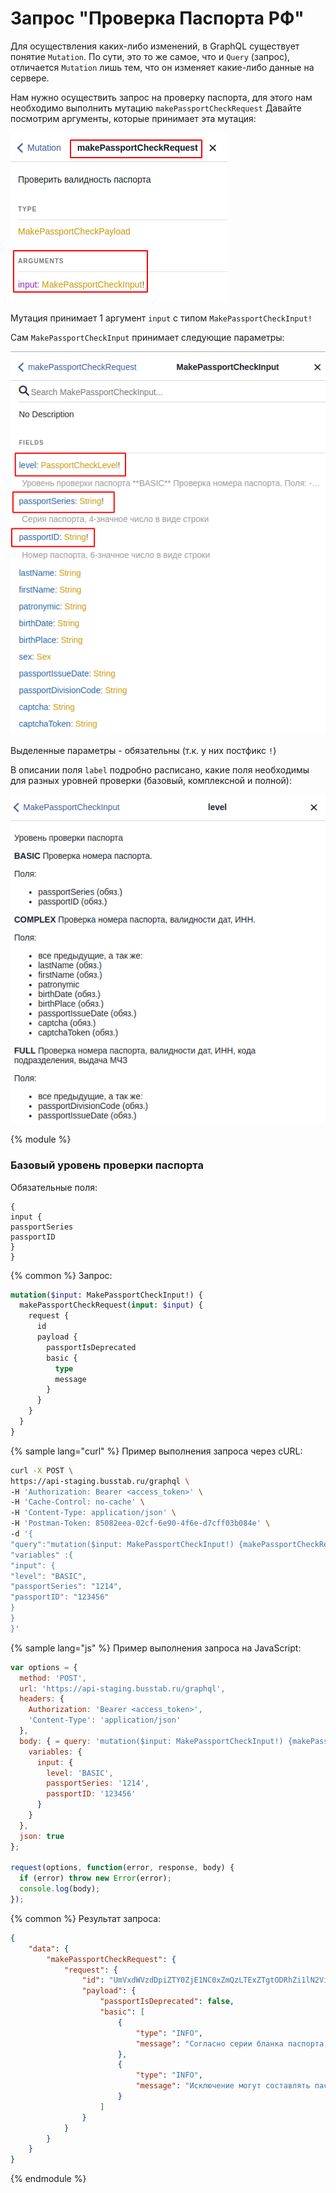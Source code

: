 # Запрос "Проверка Паспорта РФ"

Для осуществления каких-либо изменений, в GraphQL существует понятие `Mutation`. По сути, это то же самое, что и `Query` (запрос), отличается `Mutation` лишь тем, что он изменяет какие-либо данные на сервере.

Нам нужно осуществить запрос на проверку паспорта, для этого нам необходимо выполнить мутацию `makePassportCheckRequest`
Давайте посмотрим аргументы, которые принимает эта мутация:

![](/assets/makePassportCheckRequest.png)

Мутация принимает 1 аргумент `input` с типом `MakePassportCheckInput!`

Сам `MakePassportCheckInput` принимает следующие параметры:

![](/assets/MakePassportCheckInput.png)

Выделенные параметры - обязательны (т.к. у них постфикс `!`)

В описании поля `label` подробно расписано, какие поля необходимы для разных уровней проверки (базовый, комплексной и полной):

![](/assets/MakePassportCheckInput_label.png)

{% module %}
### Базовый уровень проверки паспорта
Обязательные поля:
```
{
input {
passportSeries
passportID
}
}
```

{% common %}
Запрос:
```graphql
mutation($input: MakePassportCheckInput!) {
  makePassportCheckRequest(input: $input) {
    request {
      id
      payload {
        passportIsDeprecated
        basic {
          type
          message
        }
      }
    }
  }
}
```


{% sample lang="curl" %}
Пример выполнения запроса через cURL:
```bash
curl -X POST \
https://api-staging.busstab.ru/graphql \
-H 'Authorization: Bearer <access_token>' \
-H 'Cache-Control: no-cache' \
-H 'Content-Type: application/json' \
-H 'Postman-Token: 85082eea-02cf-6e90-4f6e-d7cff03b084e' \
-d '{
"query":"mutation($input: MakePassportCheckInput!) {makePassportCheckRequest(input: $input) {request {id, payload{passportIsDeprecated, basic{type, message}}}}}",
"variables" :{
"input": {
"level": "BASIC",
"passportSeries": "1214",
"passportID": "123456"
}
}
}'
```

{% sample lang="js" %}
Пример выполнения запроса на JavaScript:
```js
var options = {
  method: 'POST',
  url: 'https://api-staging.busstab.ru/graphql',
  headers: {
    Authorization: 'Bearer <access_token>',
    'Content-Type': 'application/json'
  },
  body: { = query: 'mutation($input: MakePassportCheckInput!) {makePassportCheckRequest(input: $input) {request {id, payload{passportIsDeprecated, basic{type, message}}}}}',
    variables: {
      input: {
        level: 'BASIC',
        passportSeries: '1214',
        passportID: '123456'
      }
    }
  },
  json: true
};

request(options, function(error, response, body) {
  if (error) throw new Error(error);
  console.log(body);
});

```
{% common %}
Результат запроса:
```json
{
    "data": {
        "makePassportCheckRequest": {
            "request": {
                "id": "UmVxdWVzdDpiZTY0ZjE1NC0xZmQzLTExZTgtODRhZi1lN2ViYTM2ODM0MmQ=",
                "payload": {
                    "passportIsDeprecated": false,
                    "basic": [
                        {
                            "type": "INFO",
                            "message": "Согласно серии бланка паспорта, регионом выдачи является *Астраханская область*"
                        },
                        {
                            "type": "INFO",
                            "message": "Исключение могут составлять паспорта, выдаваемые жителям полуострова Крыма в 2014 году на бланках паспортов из других регионов РФ"
                        }
                    ]
                }
            }
        }
    }
}
```

{% endmodule %}
